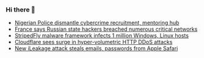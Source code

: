 ### Hi there 👋

<!--START_SECTION:feed-->
* [Nigerian Police dismantle cybercrime recruitment, mentoring hub](https://www.bleepingcomputer.com/news/security/nigerian-police-dismantle-cybercrime-recruitment-mentoring-hub/)
* [France says Russian state hackers breached numerous critical networks](https://www.bleepingcomputer.com/news/security/france-says-russian-state-hackers-breached-numerous-critical-networks/)
* [StripedFly malware framework infects 1 million Windows, Linux hosts](https://www.bleepingcomputer.com/news/security/stripedfly-malware-framework-infects-1-million-windows-linux-hosts/)
* [Cloudflare sees surge in hyper-volumetric HTTP DDoS attacks](https://www.bleepingcomputer.com/news/security/cloudflare-sees-surge-in-hyper-volumetric-http-ddos-attacks/)
* [New iLeakage attack steals emails, passwords from Apple Safari](https://www.bleepingcomputer.com/news/security/new-ileakage-attack-steals-emails-passwords-from-apple-safari/)
<!--END_SECTION:feed-->

<!--
**frankenk/frankenk** is a ✨ _special_ ✨ repository because its `README.md` (this file) appears on your GitHub profile.

Here are some ideas to get you started:

- 🔭 I’m currently working on ...
- 🌱 I’m currently learning ...
- 👯 I’m looking to collaborate on ...
- 🤔 I’m looking for help with ...
- 💬 Ask me about ...
- 📫 How to reach me: ...
- 😄 Pronouns: ...
- ⚡ Fun fact: ...
-->



